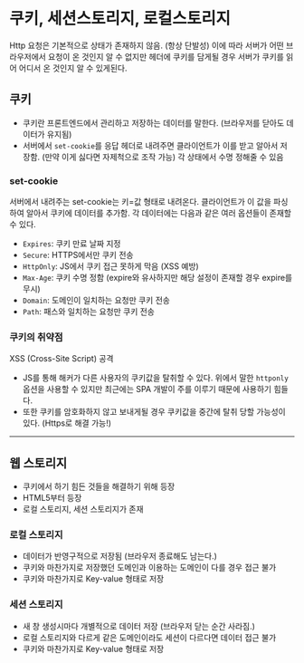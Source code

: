 # 쿠키, 세션스토리지, 로컬스토리지

Http 요청은 기본적으로 상태가 존재하지 않음. (항상 단발성) 이에 따라 서버가 어떤 브라우저에서 요청이 온 것인지 알 수 없지만 헤더에 쿠키를 담게될 경우 서버가 쿠키를 읽어 어디서 온 것인지 알 수 있게된다.

## 쿠키

- 쿠키란 프론트엔드에서 관리하고 저장하는 데이터를 말한다. (브라우저를 닫아도 데이터가 유지됨)
- 서버에서 `set-cookie`를 응답 헤더로 내려주면 클라이언트가 이를 받고 알아서 저장함. (만약 이게 싫다면 자제척으로 조작 가능)
  각 상태에서 수명 정해줄 수 있음

### set-cookie

서버에서 내려주는 set-cookie는 키=값 형태로 내려온다. 클라이언트가 이 값을 파싱하여 알아서 쿠키에 데이터를 추가함. 각 데이터에는 다음과 같은 여러 옵션들이 존재할 수 있다.

- `Expires`: 쿠키 만료 날짜 지정
- `Secure`: HTTPS에서만 쿠키 전송
- `HttpOnly`: JS에서 쿠키 접근 못하게 막음 (XSS 예방)
- `Max-Age`: 쿠키 수명 정함 (expire와 유사하지만 해당 설정이 존재할 경우 expire를 무시)
- `Domain`: 도메인이 일치하는 요청만 쿠키 전송
- `Path`: 패스와 일치하는 요청만 쿠키 전송

### 쿠키의 취약점

XSS (Cross-Site Script) 공격

- JS를 통해 해커가 다른 사용자의 쿠키값을 탈취할 수 있다. 위에서 말한 `httponly` 옵션을 사용할 수 있지만 최근에는 SPA 개발이 주를 이루기 때문에 사용하기 힘들다.
- 또한 쿠키를 암호화하지 않고 보내게될 경우 쿠키값을 중간에 탈취 당할 가능성이 있다. (Https로 해결 가능!)

---

## 웹 스토리지

- 쿠키에서 하기 힘든 것들을 해결하기 위해 등장
- HTML5부터 등장
- 로컬 스토리지, 세션 스토리지가 존재

### 로컬 스토리지

- 데이터가 반영구적으로 저장됨 (브라우저 종료해도 남는다.)
- 쿠키와 마찬가지로 저장했던 도메인과 이용하는 도메인이 다를 경우 접근 불가
- 쿠키와 마찬가지로 Key-value 형태로 저장

### 세션 스토리지

- 새 창 생성시마다 개별적으로 데이터 저장 (브라우저 닫는 순간 사라짐.)
- 로컬 스토리지와 다르게 같은 도메인이라도 세션이 다르다면 데이터 접근 불가
- 쿠키와 마찬가지로 Key-value 형태로 저장
